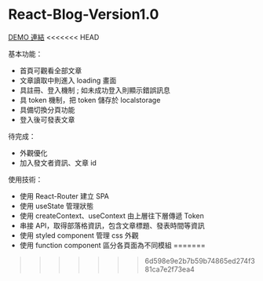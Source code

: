 # React-Blog-Version1.0

[DEMO 連結](https://rickylee23.github.io/React-Blog/)
<<<<<<< HEAD

基本功能：

- 首頁可觀看全部文章
- 文章讀取中則進入 loading 畫面
- 具註冊、登入機制 ; 如未成功登入則顯示錯誤訊息
- 具 token 機制，把 token 儲存於 localstorage
- 具備切換分頁功能
- 登入後可發表文章

待完成：

- 外觀優化
- 加入發文者資訊、文章 id

使用技術：

- 使用 React-Router 建立 SPA
- 使用 useState 管理狀態
- 使用 createContext、useContext 由上層往下層傳遞 Token
- 串接 API，取得部落格資訊，包含文章標題、發表時間等資訊
- 使用 styled component 管理 css 外觀
- 使用 function component 區分各頁面為不同模組
=======
>>>>>>> 6d598e9e2b7b59b74865ed274f381ca7e2f73ea4
